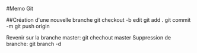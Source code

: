 #Memo Git

##Création d'une nouvelle branche
git checkout -b <nom de la branche>
edit
git add .
git commit -m <message>
git push origin <nom de la branche>

Revenir sur la branche master: git chechout master
Suppression de branche: git branch -d <nom de la branche>
